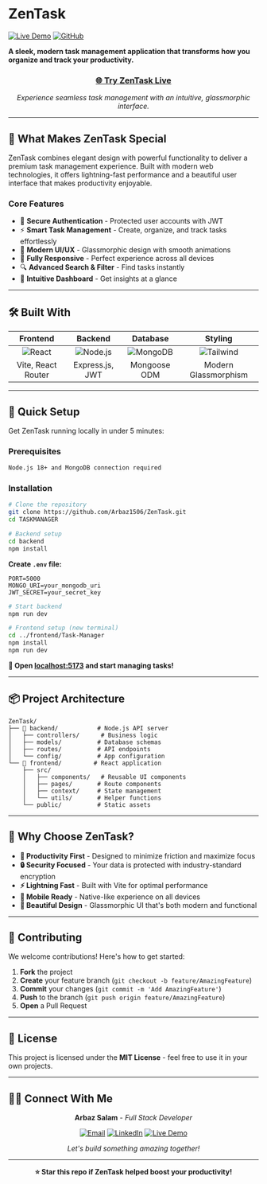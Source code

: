 # ZenTask

[![Live Demo](https://img.shields.io/badge/🚀%20Live%20Demo-Visit%20App-4285f4?style=for-the-badge&logoColor=white)](https://zen-task-tau.vercel.app)
[![GitHub](https://img.shields.io/badge/GitHub-Repository-181717?style=for-the-badge&logo=github)](https://github.com/Arbaz1506/ZenTask)

**A sleek, modern task management application that transforms how you organize and track your productivity.**

<div align="center">

### [🌐 **Try ZenTask Live**](https://zen-task-tau.vercel.app)

*Experience seamless task management with an intuitive, glassmorphic interface.*

</div>

---

## 🎯 **What Makes ZenTask Special**

ZenTask combines elegant design with powerful functionality to deliver a premium task management experience. Built with modern web technologies, it offers lightning-fast performance and a beautiful user interface that makes productivity enjoyable.

### **Core Features**
- 🔐 **Secure Authentication** - Protected user accounts with JWT
- ⚡ **Smart Task Management** - Create, organize, and track tasks effortlessly  
- 🎨 **Modern UI/UX** - Glassmorphic design with smooth animations
- 📱 **Fully Responsive** - Perfect experience across all devices
- 🔍 **Advanced Search & Filter** - Find tasks instantly
- 🎯 **Intuitive Dashboard** - Get insights at a glance

---

## 🛠️ **Built With**

<div align="center">

| Frontend | Backend | Database | Styling |
|:--------:|:-------:|:--------:|:-------:|
| ![React](https://img.shields.io/badge/React-20232A?style=for-the-badge&logo=react&logoColor=61DAFB) | ![Node.js](https://img.shields.io/badge/Node.js-43853D?style=for-the-badge&logo=node.js&logoColor=white) | ![MongoDB](https://img.shields.io/badge/MongoDB-4EA94B?style=for-the-badge&logo=mongodb&logoColor=white) | ![Tailwind](https://img.shields.io/badge/Tailwind_CSS-38B2AC?style=for-the-badge&logo=tailwind-css&logoColor=white) |
| Vite, React Router | Express.js, JWT | Mongoose ODM | Modern Glassmorphism |

</div>

---

## 🚀 **Quick Setup**

Get ZenTask running locally in under 5 minutes:

### **Prerequisites**
```bash
Node.js 18+ and MongoDB connection required
```

### **Installation**

```bash
# Clone the repository
git clone https://github.com/Arbaz1506/ZenTask.git
cd TASKMANAGER

# Backend setup
cd backend
npm install
```

**Create `.env` file:**
```env
PORT=5000
MONGO_URI=your_mongodb_uri
JWT_SECRET=your_secret_key
```

```bash
# Start backend
npm run dev

# Frontend setup (new terminal)
cd ../frontend/Task-Manager
npm install
npm run dev
```

**🎉 Open [localhost:5173](http://localhost:5173) and start managing tasks!**

---

## 📦 **Project Architecture**

```
ZenTask/
├── 🔧 backend/           # Node.js API server
│   ├── controllers/      # Business logic
│   ├── models/          # Database schemas  
│   ├── routes/          # API endpoints
│   └── config/          # App configuration
└── 🎨 frontend/         # React application
    ├── src/
    │   ├── components/   # Reusable UI components
    │   ├── pages/       # Route components
    │   ├── context/     # State management
    │   └── utils/       # Helper functions
    └── public/          # Static assets
```

---

## 🌟 **Why Choose ZenTask?**

- **🎯 Productivity First** - Designed to minimize friction and maximize focus
- **🔒 Security Focused** - Your data is protected with industry-standard encryption
- **⚡ Lightning Fast** - Built with Vite for optimal performance
- **📱 Mobile Ready** - Native-like experience on all devices
- **🎨 Beautiful Design** - Glassmorphic UI that's both modern and functional

---

## 🤝 **Contributing**

We welcome contributions! Here's how to get started:

1. **Fork** the project
2. **Create** your feature branch (`git checkout -b feature/AmazingFeature`)
3. **Commit** your changes (`git commit -m 'Add AmazingFeature'`)
4. **Push** to the branch (`git push origin feature/AmazingFeature`)
5. **Open** a Pull Request

---

## 📄 **License**

This project is licensed under the **MIT License** - feel free to use it in your own projects.

---

## 👨‍💻 **Connect With Me**

<div align="center">

**Arbaz Salam** - *Full Stack Developer*

[![Email](https://img.shields.io/badge/📧%20Email-arbazsalam15@gmail.com-D14836?style=for-the-badge&logo=gmail&logoColor=white)](mailto:arbazsalam15@gmail.com)
[![LinkedIn](https://img.shields.io/badge/💼%20LinkedIn-Connect-0077B5?style=for-the-badge&logo=linkedin&logoColor=white)](https://www.linkedin.com/in/arbazsalam156/)
[![Live Demo](https://img.shields.io/badge/🌐%20Live%20Demo-zen--task--tau.vercel.app-4285f4?style=for-the-badge&logo=vercel&logoColor=white)](https://zen-task-tau.vercel.app)

*Let's build something amazing together!*

</div>

---

<div align="center">

**⭐ Star this repo if ZenTask helped boost your productivity!**

</div>